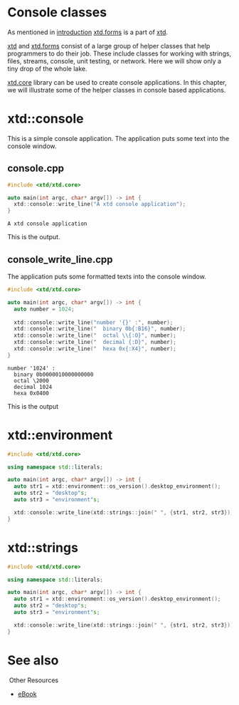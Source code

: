 # Console classes

As mentioned in [introduction](/docs/documentation/e_book/introduction) [xtd.forms](https://gammasoft71.github.io/xtd/reference_guides/latest/group__xtd__forms.html) is a part of [xtd](https://github.com/gammasoft71/xtd).

[xtd](https://github.com/gammasoft71/xtd) and [xtd.forms](https://gammasoft71.github.io/xtd/reference_guides/latest/group__xtd__forms.html) consist of a large group of helper classes that help programmers to do their job. These include classes for working with strings, files, streams, console, unit testing, or network. Here we will show only a tiny drop of the whole lake.

[xtd.core](https://gammasoft71.github.io/xtd/reference_guides/latest/group__xtd__core.html) library can be used to create console applications. In this chapter, we will illustrate some of the helper classes in console based applications.

# xtd::console

This is a simple console application. The application puts some text into the console window.

## console.cpp

```cpp
#include <xtd/xtd.core>

auto main(int argc, char* argv[]) -> int {
  xtd::console::write_line("A xtd console application");
}
```

```
A xtd console application
```

This is the output.

## console_write_line.cpp

The application puts some formatted texts into the console window.

```cpp
#include <xtd/xtd.core>

auto main(int argc, char* argv[]) -> int {
  auto number = 1024;
  
  xtd::console::write_line("number '{}' :", number);
  xtd::console::write_line("  binary 0b{:B16}", number);
  xtd::console::write_line("  octal \\{:O}", number);
  xtd::console::write_line("  decimal {:D}", number);
  xtd::console::write_line("  hexa 0x{:X4}", number);
}
```

```
number '1024' :
  binary 0b0000010000000000
  octal \2000
  decimal 1024
  hexa 0x0400
```

This is the output

# xtd::environment

```cpp
#include <xtd/xtd.core>

using namespace std::literals;

auto main(int argc, char* argv[]) -> int {
  auto str1 = xtd::environment::os_version().desktop_environment();
  auto str2 = "desktop"s;
  auto str3 = "environment"s;

  xtd::console::write_line(xtd::strings::join(" ", {str1, str2, str3}));
}
```

# xtd::strings

```cpp
#include <xtd/xtd.core>

using namespace std::literals;

auto main(int argc, char* argv[]) -> int {
  auto str1 = xtd::environment::os_version().desktop_environment();
  auto str2 = "desktop"s;
  auto str3 = "environment"s;

  xtd::console::write_line(xtd::strings::join(" ", {str1, str2, str3}));
}
```

# See also
​
Other Resources

* [eBook](/docs/documentation/e_book)
